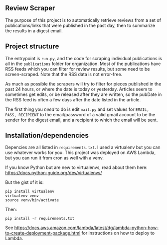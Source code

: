 ## Review Scraper

The purpose of this project is to automatically retrieve reviews from a set of publications/links that were published in the past day, then to summarize the results in a digest email. 

## Project structure

The entrypoint is `run.py`, and the code for scraping individual publications is all in the `publications` folder for organization. Most of the publications have RSS feeds which you can filter for review results, but some need to be screen-scraped. Note that the RSS data is not error-free. 

As much as possible the scrapers will try to filter for pieces published in the past 24 hours, or where the date is today or yesterday. Articles seem to sometimes get edits, or be released after they are written, so the pubDate in the RSS feed is often a few days after the date listed in the article.

The first thing you _need_ to do is edit `mail.py` and set values for `EMAIL, PASS, RECIPIENT` to the email/password of a valid gmail account to be the sender for the digest email, and a recipient to which the email will be sent. 

## Installation/dependencies

Depencies are all listed in `requirements.txt`. I used a virtualenv but you can use whatever works for you. This project was deployed on AWS Lambda, but you can run it from cron as well with a venv.

If you know Python but are new to virtualenvs, read about them here: https://docs.python-guide.org/dev/virtualenvs/

But the gist of it is:

```
pip install virtualenv
virtualenv venv
source venv/bin/activate
```

Then:

```
pip install -r requirements.txt
```

See https://docs.aws.amazon.com/lambda/latest/dg/lambda-python-how-to-create-deployment-package.html for instructions on how to deploy to Lambda.
